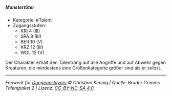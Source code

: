 <!---
Dies ist ein Fanwerk für DUNGEONSLAYERS © von Christian Kennig

Quellen:      [Bruder Grimms Talentpaket 2](https://www.f-space.de/ds4/downloads.html)
              [Talentbeschreibungen](https://www.f-space.de/ds4/tools-talentcards.html)
License:      [CC-BY-NC-SA 4.0](https://creativecommons.org/licenses/by-nc-sa/4.0/deed.de)
Richtlinien:  [Fanwerkrichtlinien](https://www.dungeonslayers.net/fanwerk-richtlinien/)
Autor:        Zauberlehrling
-->

##### Monstertöter

- Kategorie: #Talent
- Zugangsstufen:
  - KRI 4 (III)
  - SPÄ 8 (III)
  - BER 10 (V)
  - KRZ 12 (III)
  - WDL 12 (V)

Der Charakter erhält den Talentrang auf alle Angriffe und auf Abwehr gegen Kreaturen, die mindestens eine Größenkategorie größer sind als er selbst.

---

_Fanwerk für [Dungeonslayers](https://www.dungeonslayers.net/) © Christian Kennig | Quelle: Bruder Grimms Talentpaket 2 | Lizenz: [CC-BY-NC-SA 4.0](https://creativecommons.org/licenses/by-nc-sa/4.0/deed.de)_
